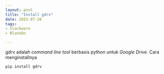 ```yaml
---
layout: post
title: "Install gdrv"
date: 2015-07-26
tags: 
- Slackware
- BlankOn

---
```

gdrv adalah _command line tool_ berbasis python untuk _Google Drive_. Cara menginstallnya
```
pip install gdrv
``` 
